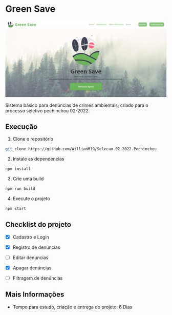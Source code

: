 # Green Save

![](public/screenshots/Home.png)

Sistema básico para denúncias de crimes ambientais, criado para o processo seletivo pechinchou 02-2022.

## Execução

1. Clone o repositório

```bash
git clone https://github.com/WillianM19/Selecao-02-2022-Pechinchou
```

2. Instale as dependencias

```bash
npm install
```

3. Crie uma build

```bash
npm run build
```

4. Execute o projeto

```bash
npm start
```

## Checklist do projeto

- [x] Cadastro e Login
  
- [x] Registro de denúncias
  
- [ ] Editar denuncias
  
- [x] Apagar denúncias
  
- [ ] Filtragem de denúncias
  

## Mais Informações

- Tempo para estudo, criação e entrega do projeto: 6 Dias